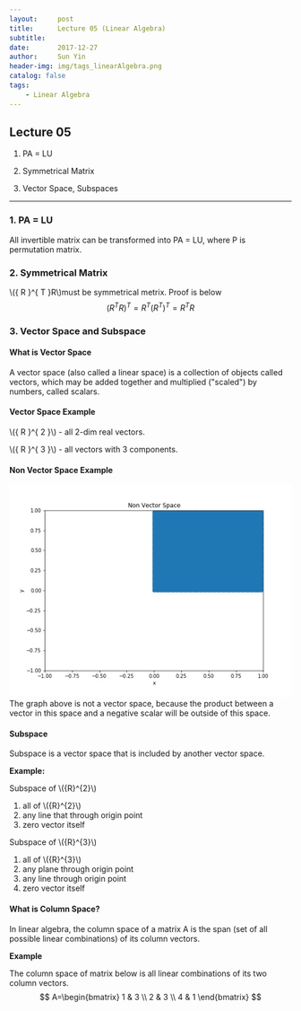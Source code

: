 ```yaml
---
layout:     post
title:      Lecture 05 (Linear Algebra)
subtitle:   
date:       2017-12-27
author:     Sun Yin
header-img: img/tags_linearAlgebra.png
catalog: false
tags:
    - Linear Algebra
---
```


## Lecture 05
1. PA = LU

2. Symmetrical Matrix

3. Vector Space, Subspaces

---
### 1. PA = LU

All invertible matrix can be transformed into PA = LU, where P is permutation matrix.

###  2. Symmetrical Matrix
\\({ R }^{ T }R\\)must be symmetrical metrix. Proof is below
$$
{ ({ R }^{ T }R) }^{ T }={ R }^{ T }{ ({ R }^{ T }) }^{ T }={ R }^{ T }R
$$
### 3. Vector Space and Subspace
#### What is Vector Space
A vector space (also called a linear space) is a collection of objects called vectors, which may be added together and multiplied ("scaled") by numbers, called scalars. 
#### Vector Space Example
\\({ R }^{ 2 }\\) - all 2-dim real vectors.

\\({ R }^{ 3 }\\) - all vectors with 3 components.
  
#### Non Vector Space Example
![](/img/01.jpg)
The graph above is not a vector space, because the product between a vector in this space and a negative scalar will be outside of this space.

#### Subspace
Subspace is a vector space that is included by another vector space.

**Example:** 

Subspace of \\({R}^{2}\\)

1. all of \\({R}^{2}\\)
2. any line that through origin point
3. zero vector itself

Subspace of \\({R}^{3}\\)

1. all of \\({R}^{3}\\)
2. any plane through origin point
3. any line through origin point
4. zero vector itself

#### What is Column Space?
In linear algebra, the column space of a matrix A is the span (set of all possible linear combinations) of its column vectors. 

**Example**

The column space of matrix below is all linear combinations of its two column vectors.
$$
A=\begin{bmatrix} 1 & 3 \\ 2 & 3 \\ 4 & 1 \end{bmatrix}
$$







